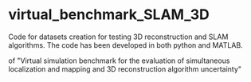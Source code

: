 # virtual_benchmark_SLAM_3D
Code for datasets creation for testing 3D reconstruction and SLAM algorithms.
The code has been developed in both python and MATLAB.

of "Virtual simulation benchmark for the evaluation of simultaneous localization and mapping and 3D reconstruction algorithm uncertainty"
